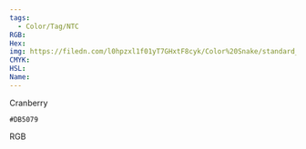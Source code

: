 ```yaml
---
tags:
  - Color/Tag/NTC
RGB:
Hex:
img: https://filedn.com/l0hpzxl1f01yT7GHxtF8cyk/Color%20Snake/standard_csv_to_svg/DB5079.svg
CMYK:
HSL:
Name:
---
```

Cranberry
```palette
#DB5079
```
RGB
